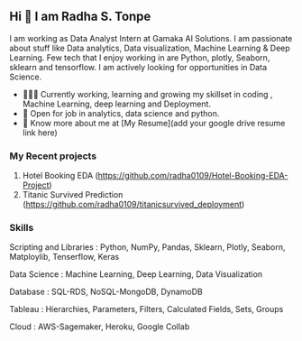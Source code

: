 ## Hi 👋 I am Radha S. Tonpe
I am working as  Data Analyst Intern at Gamaka AI Solutions.
I am passionate about stuff like Data analytics, Data visualization, Machine Learning & Deep Learning. 
Few tech that I enjoy working in are Python, plotly, Seaborn, sklearn and tensorflow. I am actively looking for opportunities in Data Science.

- 👨🏽‍💻 Currently working, learning and growing my skillset in coding , Machine Learning, deep learning and Deployment.
- 🤝 Open for job in  analytics, data science and python.
- 👨 Know more about me at [My Resume](add your google drive resume link here) 

### My Recent projects 
1. Hotel Booking EDA (https://github.com/radha0109/Hotel-Booking-EDA-Project)
2. Titanic Survived Prediction (https://github.com/radha0109/titanicsurvived_deployment)

### Skills
Scripting and Libraries : Python, NumPy, Pandas, Sklearn, Plotly, Seaborn, Matploylib, Tenserflow, Keras

Data Science : Machine Learning, Deep Learning, Data Visualization

Database : SQL-RDS, NoSQL-MongoDB, DynamoDB

Tableau : Hierarchies, Parameters, Filters, Calculated Fields, Sets, Groups

Cloud : AWS-Sagemaker, Heroku, Google Collab
